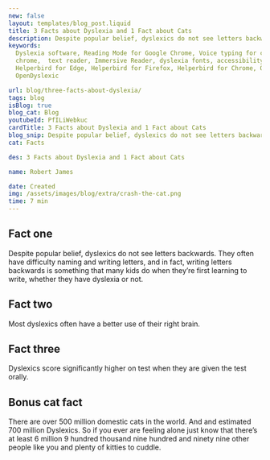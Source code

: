 ```yaml
---
new: false
layout: templates/blog_post.liquid
title: 3 Facts about Dyslexia and 1 Fact about Cats
description: Despite popular belief, dyslexics do not see letters backwards.
keywords:
  Dyslexia software, Reading Mode for Google Chrome, Voice typing for chrome, Text to speech for
  chrome,  text reader, Immersive Reader, dyslexia fonts, accessibility software, dyslexia software,
  Helperbird for Edge, Helperbird for Firefox, Helperbird for Chrome, Opendyslexic for Chrome,
  OpenDyslexic

url: blog/three-facts-about-dyslexia/
tags: blog
isBlog: true
blog_cat: Blog
youtubeId: PfILiWebkuc
cardTitle: 3 Facts about Dyslexia and 1 Fact about Cats
blog_snip: Despite popular belief, dyslexics do not see letters backwards.
cat: Facts

des: 3 Facts about Dyslexia and 1 Fact about Cats

name: Robert James

date: Created
img: /assets/images/blog/extra/crash-the-cat.png
time: 7 min
---
```


## Fact one

Despite popular belief, dyslexics do not see letters backwards. They often have difficulty naming
and writing letters, and in fact, writing letters backwards is something that many kids do when
they’re first learning to write, whether they have dyslexia or not.

## Fact two

Most dyslexics often have a better use of their right brain.

## Fact three

Dyslexics score significantly higher on test when they are given the test orally.

## Bonus cat fact

There are over 500 million domestic cats in the world. And and estimated 700 million Dyslexics. So
if you ever are feeling alone just know that there’s at least 6 million 9 hundred thousand nine
hundred and ninety nine other people like you and plenty of kitties to cuddle.
